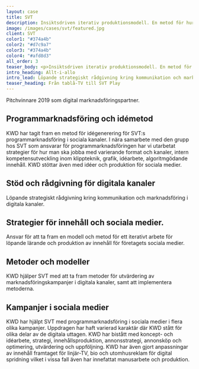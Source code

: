 ```yaml
---
layout: case
title: SVT
description: Insiktsdriven iterativ produktionsmodell. En metod för hur Sveriges Television löpande ökar den interna kunskapsnivån kring vilket innehåll som fungerar.
image: /images/cases/svt/featured.jpg
client: SVT
color1: "#374a4b"
color2: "#d7c9a7"
color3: "#374a4b"
color4: "#afd8d3"
all_order: 3
teaser_body: <p>Insiktsdriven iterativ produktionsmodell. En metod för hur Sveriges Television löpande ökar den interna kunskapsnivån kring vilket innehåll som fungerar.</p>
intro_heading: Allt-i-allo
intro_lead: Löpande strategiskt rådgivning kring kommunikation och marknadsföring i digitala kanaler.
teaser_heading: Från tablå-TV till SVT Play
---
```


Pitchvinnare 2019 som digital marknadsföringspartner.

## Programmarknadsföring och idémetod

KWD har tagit fram en metod för idégenerering för SVT:s programmarknadsföring i sociala kanaler. I nära samarbete med den grupp hos SVT som ansvarar för programmarknadsföringen har vi utarbetat strategier för hur man ska jobba med varierande format och kanaler, intern kompetensutveckling inom klippteknik, grafik, idéarbete, algoritmgödande innehåll. KWD stöttar även med idéer och produktion för sociala medier.

## Stöd och rådgivning för digitala kanaler

Löpande strategiskt rådgivning kring kommunikation och marknadsföring i digitala kanaler.

## Strategier för innehåll och sociala medier.

Ansvar för att ta fram en modell och metod för ett iterativt arbete för löpande lärande och produktion av innehåll för företagets sociala medier.

## Metoder och modeller

KWD hjälper SVT med att ta fram metoder för utvärdering av marknadsföringskampanjer i digitala kanaler, samt att implementera metoderna.

## Kampanjer i sociala medier

KWD har hjälpt SVT med programmarknadsföring i sociala medier i flera olika kampanjer. Uppdragen har haft varierad karaktär där KWD stått för olika delar av de digitala uttagen. KWD har bistått med koncept- och idéarbete, strategi, innehållsproduktion, annonsstrategi, annonsköp och optimering, utvärdering och uppföljning. KWD har även gjort anpassningar av innehåll framtaget för linjär-TV, bio och utomhusreklam för digital spridning vilket i vissa fall även har innefattat manusarbete och produktion.
